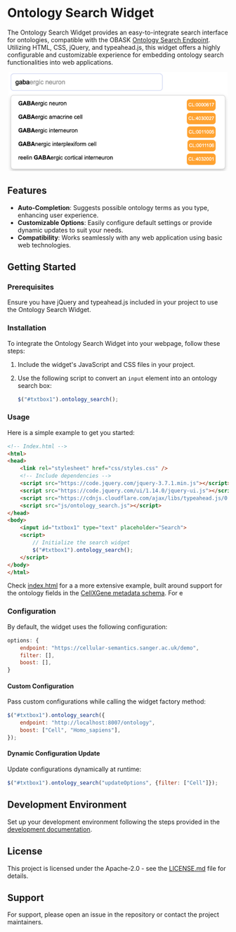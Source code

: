 # Ontology Search Widget

The Ontology Search Widget provides an easy-to-integrate search interface for ontologies, compatible with the OBASK [Ontology Search Endpoint](https://github.com/OBASKTools/ontology-search). Utilizing HTML, CSS, jQuery, and typeahead.js, this widget offers a highly configurable and customizable experience for embedding ontology search functionalities into web applications.

<p align="center">
    <img src="img/screenshot.png" alt="Ontology Search Widget" width="500"/>
</p>

## Features

- **Auto-Completion**: Suggests possible ontology terms as you type, enhancing user experience.
- **Customizable Options**: Easily configure default settings or provide dynamic updates to suit your needs.
- **Compatibility**: Works seamlessly with any web application using basic web technologies.

## Getting Started

### Prerequisites

Ensure you have jQuery and typeahead.js included in your project to use the Ontology Search Widget.

### Installation

To integrate the Ontology Search Widget into your webpage, follow these steps:

1. Include the widget's JavaScript and CSS files in your project.
2. Use the following script to convert an `input` element into an ontology search box:

    ```javascript
    $("#txtbox1").ontology_search();
    ```

### Usage

Here is a simple example to get you started:

```html
<!-- Index.html -->
<html>
<head>
    <link rel="stylesheet" href="css/styles.css" />
    <!-- Include dependencies -->
    <script src="https://code.jquery.com/jquery-3.7.1.min.js"></script>
    <script src="https://code.jquery.com/ui/1.14.0/jquery-ui.js"></script>
    <script src="https://cdnjs.cloudflare.com/ajax/libs/typeahead.js/0.11.1/typeahead.bundle.min.js"></script>
    <script src="js/ontology_search.js"></script>
</head>
<body>
    <input id="txtbox1" type="text" placeholder="Search">
    <script>
        // Initialize the search widget
        $("#txtbox1").ontology_search();
    </script>
</body>
</html>
```

Check [index.html](index.html) for a a more extensive example, built around support for the ontology fields in the [CellXGene metadata schema](https://github.com/chanzuckerberg/single-cell-curation/blob/main/schema/5.1.0/schema.md#obs-cell-metadata).  For e

### Configuration

By default, the widget uses the following configuration:

```javascript
options: {
    endpoint: "https://cellular-semantics.sanger.ac.uk/demo",
    filter: [],
    boost: [],
}
```

#### Custom Configuration

Pass custom configurations while calling the widget factory method:

```javascript
$("#txtbox1").ontology_search({
    endpoint: "http://localhost:8007/ontology",
    boost: ["Cell", "Homo_sapiens"],
});
```

#### Dynamic Configuration Update

Update configurations dynamically at runtime:

```javascript
$("#txtbox1").ontology_search("updateOptions", {filter: ["Cell"]});
```

## Development Environment

Set up your development environment following the steps provided in the [development documentation](development.md).

## License

This project is licensed under the Apache-2.0 - see the [LICENSE.md](LICENSE.md) file for details.

## Support

For support, please open an issue in the repository or contact the project maintainers.
